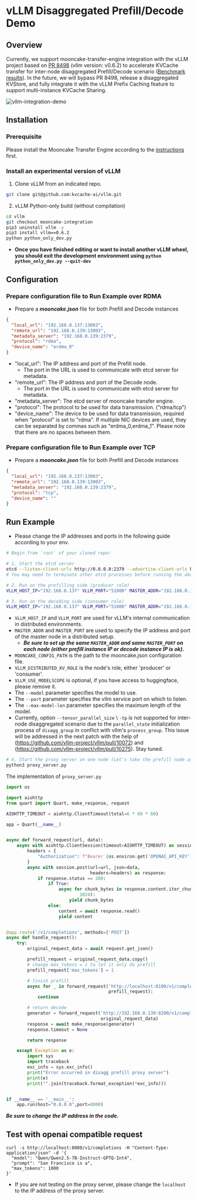 # vLLM Disaggregated Prefill/Decode Demo

## Overview
Currently, we support mooncake-transfer-engine integration with the vLLM project based on [PR 8498](https://github.com/vllm-project/vllm/pull/8498) (vllm version: v0.6.2) to accelerate KVCache transfer for inter-node disaggregated Prefill/Decode scenario ([Benchmark results](vllm_benchmark_results.md)). In the future, we will bypass PR 8498, release a disaggregated KVStore, and fully integrate it with the vLLM Prefix Caching feature to support multi-instance KVCache Sharing.

![vllm-integration-demo](../../image/vllm-integration-demo.gif)

## Installation
### Prerequisite
Please install the Mooncake Transfer Engine according to the [instructions](build.md) first.

### Install an experimental version of vLLM
1. Clone vLLM from an indicated repo.
```bash
git clone git@github.com:kvcache-ai/vllm.git
```
2. vLLM Python-only build (without compilation)
```bash
cd vllm
git checkout mooncake-integration
pip3 uninstall vllm -y
pip3 install vllm==0.6.2
python python_only_dev.py
```
 - **Once you have finished editing or want to install another vLLM wheel, you should exit the development environment using `python python_only_dev.py --quit-dev`**
## Configuration
### Prepare configuration file to Run Example over RDMA

- Prepare a _**mooncake.json**_ file for both Prefill and Decode instances
```json
{
  "local_url": "192.168.0.137:13003",
  "remote_url": "192.168.0.139:13003",
  "metadata_server": "192.168.0.139:2379",
  "protocol": "rdma",
  "device_name": "erdma_0"
}
```
- "local_url": The IP address and port of the Prefill node.
  - The port in the URL is used to communicate with etcd server for metadata.
- "remote_url": The IP address and port of the Decode node.
  - The port in the URL is used to communicate with etcd server for metadata.
- "metadata_server": The etcd server of mooncake transfer engine.
- "protocol": The protocol to be used for data transmission. ("rdma/tcp")
- "device_name": The device to be used for data transmission, required when "protocol" is set to "rdma". If multiple NIC devices are used, they can be separated by commas such as "erdma_0,erdma_1". Please note that there are no spaces between them.


### Prepare configuration file to Run Example over TCP

- Prepare a _**mooncake.json**_ file for both Prefill and Decode instances
```json
{
  "local_url": "192.168.0.137:13003",
  "remote_url": "192.168.0.139:13003",
  "metadata_server": "192.168.0.139:2379",
  "protocol": "tcp",
  "device_name": ""
}
```


## Run Example
 - Please change the IP addresses and ports in the following guide according to your env.
```bash
# Begin from `root` of your cloned repo!

# 1. Start the etcd server
etcd --listen-client-urls http://0.0.0.0:2379 --advertise-client-urls http://localhost:2379
# You may need to terminate other etcd processes before running the above command

# 2. Run on the prefilling side (producer role)
VLLM_HOST_IP="192.168.0.137" VLLM_PORT="51000" MASTER_ADDR="192.168.0.137" MASTER_PORT="54324" MOONCAKE_CONFIG_PATH=./mooncake.json VLLM_DISTRIBUTED_KV_ROLE=producer VLLM_USE_MODELSCOPE=True python3 -m vllm.entrypoints.openai.api_server --model Qwen/Qwen2.5-7B-Instruct-GPTQ-Int4 --port 8100 --max-model-len 10000 --gpu-memory-utilization 0.95

# 3. Run on the decoding side (consumer role)
VLLM_HOST_IP="192.168.0.137" VLLM_PORT="51000" MASTER_ADDR="192.168.0.137" MASTER_PORT="54324" MOONCAKE_CONFIG_PATH=./mooncake.json VLLM_DISTRIBUTED_KV_ROLE=consumer VLLM_USE_MODELSCOPE=True python3 -m vllm.entrypoints.openai.api_server --model Qwen/Qwen2.5-7B-Instruct-GPTQ-Int4 --port 8200 --max-model-len 10000 --gpu-memory-utilization 0.95
```

- `VLLM_HOST_IP` and `VLLM_PORT` are used for vLLM's internal communication in distributed environments.
- `MASTER_ADDR` and `MASTER_PORT` are used to specify the IP address and port of the master node in a distributed setup.
  - **_Be sure to set up the same `MASTER_ADDR` and same `MASTER_PORT` on each node (either prefill instance IP or decode instance IP is ok)._**
- `MOONCAKE_CONFIG_PATH` is the path to the mooncake.json configuration file.
- `VLLM_DISTRIBUTED_KV_ROLE` is the node's role, either 'producer' or 'consumer'.
- `VLLM_USE_MODELSCOPE` is optional, if you have access to huggingface, please remove it.
- The `--model` parameter specifies the model to use.
- The `--port` parameter specifies the vllm service port on which to listen.
- The `--max-model-len` parameter specifies the maximum length of the model.
- Currently, option `--tensor_parallel_size` \ `-tp` is not supported for inter-node disaggregated scenario due to the `parallel_state` initialization process of `disagg_group` in conflict with vllm's `process_group`. This issue will be addressed in the next patch with the help of (https://github.com/vllm-project/vllm/pull/10072) and (https://github.com/vllm-project/vllm/pull/10275). Stay tuned.
```bash
# 4. Start the proxy server on one node (Let's take the prefill node as an example)
python3 proxy_server.py
```
The implementation of `proxy_server.py`
```python
import os

import aiohttp
from quart import Quart, make_response, request

AIOHTTP_TIMEOUT = aiohttp.ClientTimeout(total=6 * 60 * 60)

app = Quart(__name__)


async def forward_request(url, data):
    async with aiohttp.ClientSession(timeout=AIOHTTP_TIMEOUT) as session:
        headers = {
            "Authorization": f"Bearer {os.environ.get('OPENAI_API_KEY')}"
        }
        async with session.post(url=url, json=data,
                                headers=headers) as response:
            if response.status == 200:
                if True:
                    async for chunk_bytes in response.content.iter_chunked(
                            1024):
                        yield chunk_bytes
                else:
                    content = await response.read()
                    yield content


@app.route('/v1/completions', methods=['POST'])
async def handle_request():
    try:
        original_request_data = await request.get_json()

        prefill_request = original_request_data.copy()
        # change max_tokens = 1 to let it only do prefill
        prefill_request['max_tokens'] = 1

        # finish prefill
        async for _ in forward_request('http://localhost:8100/v1/completions',
                                       prefill_request):
            continue

        # return decode
        generator = forward_request('http://192.168.0.139:8200/v1/completions', # Be sure to change the IP address for your machine
                                    original_request_data)
        response = await make_response(generator)
        response.timeout = None

        return response

    except Exception as e:
        import sys
        import traceback
        exc_info = sys.exc_info()
        print("Error occurred in disagg prefill proxy server")
        print(e)
        print("".join(traceback.format_exception(*exc_info)))


if __name__ == '__main__':
    app.run(host="0.0.0.0",port=8000)
```

**_Be sure to change the IP address in the code._**


## Test with openai compatible request
```
curl -s http://localhost:8000/v1/completions -H "Content-Type: application/json" -d '{
  "model": "Qwen/Qwen2.5-7B-Instruct-GPTQ-Int4",
  "prompt": "San Francisco is a",
  "max_tokens": 1000
}'
```
- If you are not testing on the proxy server, please change the `localhost` to the IP address of the proxy server.
